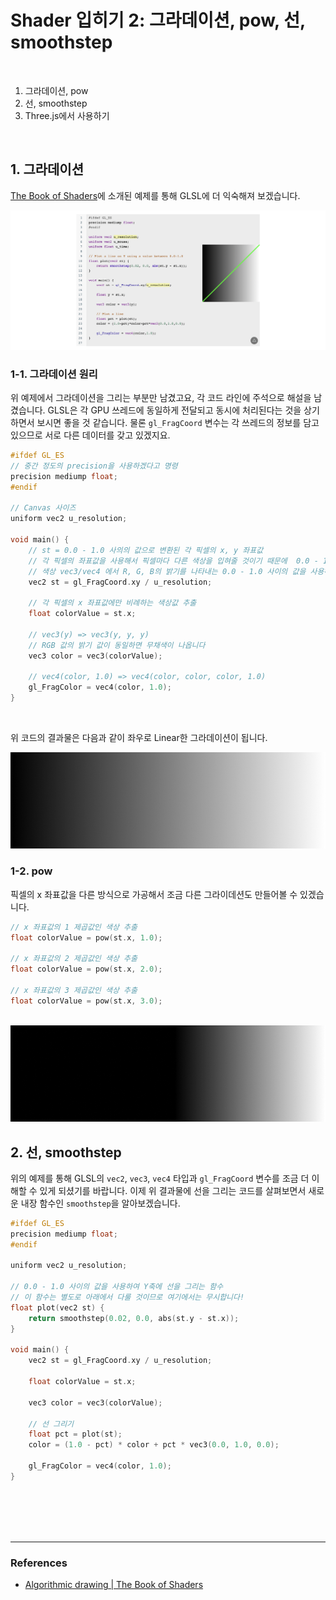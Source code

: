 # Shader 입히기 2: 그라데이션, pow, 선, smoothstep

<br>

1. 그라데이션, pow
2. 선, smoothstep
3. Three.js에서 사용하기

<br>

## 1. 그라데이션

[The Book of Shaders](https://thebookofshaders.com/05/)에 소개된 예제를 통해 GLSL에 더 익숙해져 보겠습니다.

<img src="/docs/img/shader_book.png" />

<br>

### 1-1. 그라데이션 원리

위 예제에서 그라데이션을 그리는 부분만 남겼고요, 각 코드 라인에 주석으로 해설을 남겼습니다. GLSL은 각 GPU 쓰레드에 동일하게 전달되고 동시에 처리된다는 것을 상기하면서 보시면 좋을 것 같습니다. 물론 `gl_FragCoord` 변수는 각 쓰레드의 정보를 담고 있으므로 서로 다른 데이터를 갖고 있겠지요.

```c
#ifdef GL_ES
// 중간 정도의 precision을 사용하겠다고 명령
precision mediump float;
#endif

// Canvas 사이즈
uniform vec2 u_resolution; 

void main() {
    // st = 0.0 - 1.0 사의의 값으로 변환된 각 픽셀의 x, y 좌표값
    // 각 픽셀의 좌표값을 사용해서 픽셀마다 다른 색상을 입혀줄 것이기 때문에  0.0 - 1.0 사이의 값으로 변환
    // 색상 vec3/vec4 에서 R, G, B의 밝기를 나타내는 0.0 - 1.0 사이의 값을 사용하며 하나의 색을 만들기 때문
	vec2 st = gl_FragCoord.xy / u_resolution;

    // 각 픽셀의 x 좌표값에만 비례하는 색상값 추출
    float colorValue = st.x;

    // vec3(y) => vec3(y, y, y)
    // RGB 값의 밝기 값이 동일하면 무채색이 나옵니다
    vec3 color = vec3(colorValue);

    // vec4(color, 1.0) => vec4(color, color, color, 1.0)
	gl_FragColor = vec4(color, 1.0);
}
```

<br>

위 코드의 결과물은 다음과 같이 좌우로 Linear한 그라데이션이 됩니다.

<img src="/docs/img/shader_gradient.jpg">

<br>

### 1-2. pow

픽셀의 x 좌표값을 다른 방식으로 가공해서 조금 다른 그라이데션도 만들어볼 수 있겠습니다.

```c
// x 좌표값의 1 제곱값인 색상 추출
float colorValue = pow(st.x, 1.0);

// x 좌표값의 2 제곱값인 색상 추출
float colorValue = pow(st.x, 2.0);

// x 좌표값의 3 제곱값인 색상 추출
float colorValue = pow(st.x, 3.0);
```

<br>

<img src="/docs/img/shader_gradient_varient.jpg">

<br>

## 2. 선, smoothstep

위의 예제를 통해 GLSL의 `vec2`, `vec3`, `vec4` 타입과 `gl_FragCoord` 변수를 조금 더 이해할 수 있게 되셨기를 바랍니다. 이제 위 결과물에 선을 그리는 코드를 살펴보면서 새로운 내장 함수인 `smoothstep`을 알아보겠습니다.

```c
#ifdef GL_ES
precision mediump float;
#endif

uniform vec2 u_resolution; 

// 0.0 - 1.0 사이의 값을 사용하여 Y축에 선을 그리는 함수
// 이 함수는 별도로 아래에서 다룰 것이므로 여기에서는 무시합니다!
float plot(vec2 st) {    
    return smoothstep(0.02, 0.0, abs(st.y - st.x));
}

void main() {
	vec2 st = gl_FragCoord.xy / u_resolution;

    float colorValue = st.x;

    vec3 color = vec3(colorValue);

    // 선 그리기
    float pct = plot(st);
    color = (1.0 - pct) * color + pct * vec3(0.0, 1.0, 0.0);

	gl_FragColor = vec4(color, 1.0);
}
```

<br>

<br>
<br>
<br>


---

### References

- [Algorithmic drawing | The Book of Shaders](https://thebookofshaders.com/05/)
